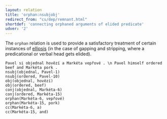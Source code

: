 ```yaml
---
layout: relation
title: 'orphan:nsubjobj'
redirect_from: "cs/dep/remnant.html"
shortdef: 'connecting orphaned arguments of elided predicate'
udver: '2'
---
```


The `orphan` relation is used to provide a satisfactory treatment of certain instances of
[ellipsis](http://universaldependencies.org/cs/overview/specific-syntax.html#ellipsis)
(in the case of gapping and stripping, where a predicational or verbal
head gets elided).

~~~ sdparse
Pavel si objednal hovězí a Markéta vepřové . \n Pavel himself ordered beef and Markéta pork .
nsubj(objednal, Pavel-1)
nsubj(ordered, Pavel-10)
obj(objednal, hovězí)
obj(ordered, beef)
conj(objednal, Markéta-6)
conj(ordered, Markéta-15)
orphan(Markéta-6, vepřové)
orphan(Markéta-15, pork)
cc(Markéta-6, a)
cc(Markéta-15, and)
~~~
<!-- Interlanguage links updated Ne 5. května 2024, 18:21:42 CEST -->
